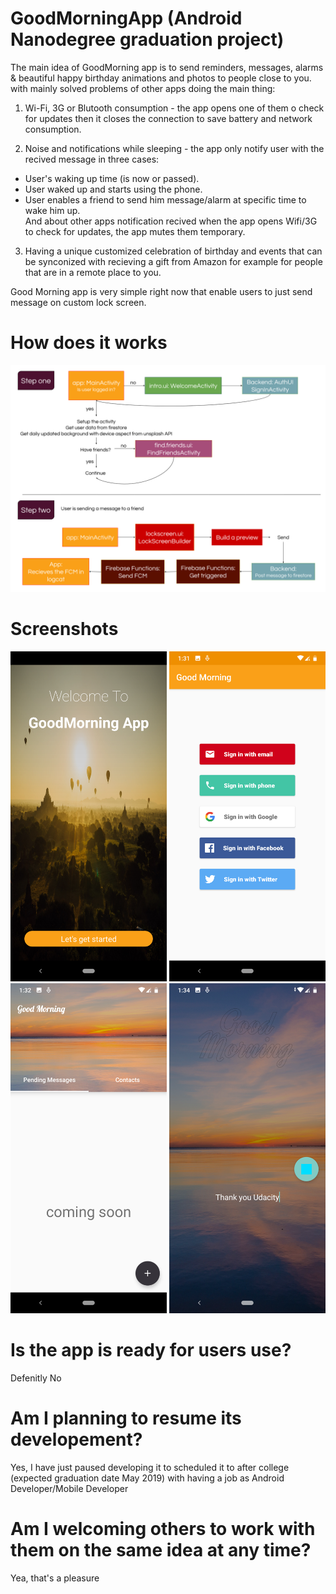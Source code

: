 # GoodMorningApp (Android Nanodegree graduation project)
The main idea of GoodMorning app is to send reminders, messages, alarms & beautiful happy birthday animations and photos to people close to you. with mainly solved problems of other apps doing the main thing:

1. Wi-Fi, 3G or Blutooth consumption - the app opens one of them o check for updates then it closes the connection to save battery and network consumption.

2. Noise and notifications while sleeping - the app only notify user with the recived message in three cases:
- User's waking up time (is now or passed).
- User waked up and starts using the phone.
- User enables a friend to send him message/alarm at specific time to wake him up.  
And about other apps notification recived when the app opens Wifi/3G to check for updates, the app mutes them temporary. 

3. Having a unique customized celebration of birthday and events that can be synconized with recieving a gift from Amazon for example for people that are in a remote place to you.


Good Morning app is very simple right now that enable users to just send message on custom lock screen.

# How does it works
<img src="/photos/GoodMorningApp%20-%20How%20does%20it%20works.png">

# Screenshots
<img src="/photos/Screenshot%201.png" width="250">  <img src="/photos/Screenshot%202.png" width="250">  <img src="/photos/Screenshot%203.png" width="250">  <img src="/photos/Screenshot%204.png" width="250">

# Is the app is ready for users use?
Defenitly No

# Am I planning to resume its developement?
Yes, I have just paused developing it to scheduled it to after college (expected graduation date May 2019) with having a job as Android Developer/Mobile Developer

# Am I welcoming others to work with them on the same idea at any time?
Yea, that's a pleasure
